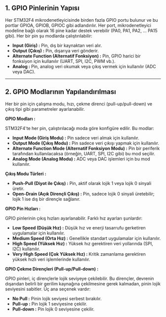 ## 1. GPIO Pinlerinin Yapısı

Her STM32F4 mikrodenetleyicisinde birden fazla GPIO portu bulunur ve bu portlar GPIOA, GPIOB, GPIOC gibi adlandırılır. Her port, mikrodenetleyici modeline bağlı olarak 16 pine kadar destek verebilir (PA0, PA1, PA2, ... PA15 gibi). Her bir pin şu modlarda çalıştırılabilir:
* **Input (Giriş)  :** Pin, dış bir kaynaktan veri alır.
* **Output (Çıkış) :** Pin, dışarıya veri gönderir.
* **Alternate Function (Alternatif Fonksiyon) :** Pin, GPIO harici bir fonksiyon için kullanılır (UART, SPI, I2C, PWM vb.).
* **Analog :** Pin, analog veri okumak veya çıkış vermek için kullanılır (ADC veya DAC).

--------------------------------------------------------------------------------------------------------------------------------------------------------------------

## 2. GPIO Modlarının Yapılandırılması

Her bir pin için çalışma modu, hızı, çekme direnci (pull-up/pull-down) ve çıkış tipi gibi parametreler ayarlanabilir.

**GPIO Modları :**

STM32F4'te her pin, çalıştırılacağı moda göre konfigüre edilir. Bu modlar:
* **Input Mode (Giriş Modu) :** Pin sadece veri almak için kullanılır.
* **Output Mode (Çıkış Modu) :** Pin sadece veri çıkışı yapmak için kullanılır.
* **Alternate Function Mode (Alternatif Fonksiyon Modu) :** Pin bir periferik tarafından kullanılacaksa (örneğin, UART, SPI, I2C gibi) bu mod seçilir.
* **Analog Mode (Analog Modu) :** ADC veya DAC işlemleri için bu mod kullanılır.

**Çıkış Modu Türleri :**
* **Push-Pull (Diyot ile Çıkış) :** Pin, aktif olarak lojik 1 veya lojik 0 sinyali üretir.
* **Open-Drain (Açık Dirençli Çıkış) :** Pin, sadece lojik 0 sinyali üretebilir; lojik 1 ise dış bir dirençle sağlanır.

**GPIO Pin Hızları :**

GPIO pinlerinin çıkış hızları ayarlanabilir. Farklı hız ayarları şunlardır:
* **Low Speed (Düşük Hız)   :** Düşük hız ve enerji tasarrufu gerketiren uygulamalar için kullanılır.
* **Medium Speed (Orta Hız) :** Genellikle standart uygulamalar için kullanılır.
* **High Speed (Yüksek Hız) :** Yüksek hız gerektiren veri yollarında (SPI, I2C) kullanılır.
* **Very High Speed (Çok Yüksek Hız) :** Kritik zamanlama gerektiren yüksek hızlı veri işlemlerinde kullanılır.

**GPIO Çekme Dirençleri (Pull-up/Pull-down) :**

GPIO pinleri, iç dirençlerle lojik seviyeye çekilebilir. Bu dirençler, devrenin dışarıdan belirli bir gerilim kaynağına çekilmesine gerek kalmadan, pinin lojik seviyesini sabitler. Üç ana seçenek vardır:
* **No Pull :** Pinin lojik seviyesi serbest bırakılır.
* **Pull-up :** Pin lojik 1 seviyesine çekilir.
* **Pull-down :** Pin lojik 0 seviyesine çekilir.


